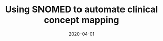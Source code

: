 ---
title: Using SNOMED to automate clinical concept mapping
#author: Shaun  Gupta, Frederik  Dieleman, Patrick  Long, Orla M Doyle, Nadejda  Leavitt
date: '2020-04-01'
slug: snomed
categories:
  - Publication
tags:
  - machine learning
  - healthcare
#authors:
#  - Shaun Gupta
#  - Frederik  Dieleman
#  - Patrick  Long
#  - Orla M Doyle
#  - Nadejda  Leavitt
doi: 'https://doi.org/10.1145/3368555.3384453'
publishDate: '2020-04-03T16:08:45+10:00'
publication_types:
  - '2'
publication: '*ACM CHIL*'
publication_short: '*ACM CHIL*'
abstract: ''
summary: ''
featured: no
url_pdf: ~
url_code: ~
url_dataset: ~
url_poster: ~
url_project: ~
url_slides: ~
url_source: ~
url_video: ~
image:
  caption: ''
focal_point: ''
preview_only: no
projects: []
slides: ''
---